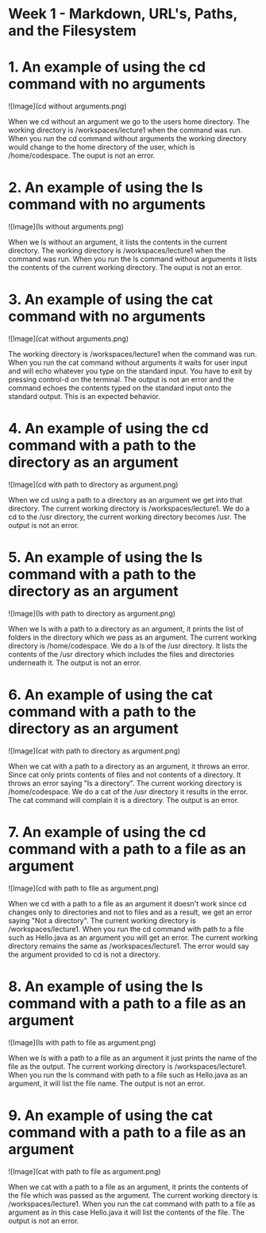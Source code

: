 # Week 1 - Markdown, URL's, Paths, and the Filesystem

# **1. An example of using the cd command with no arguments**

![Image](cd without arguments.png)

When we cd without an argument we go to the users home directory. The working directory is /workspaces/lecture1 when the command was run. When you run the cd command without arguments the working directory would change to the home directory of the user, which is /home/codespace. The ouput is not an error.

# **2. An example of using the ls command with no arguments**

![Image](ls without arguments.png)

When we ls without an argument, it lists the contents in the current directory. The working directory is /workspaces/lecture1 when the command was run. When you run the ls command without arguments it lists the contents of the current working directory. The ouput is not an error.

# **3. An example of using the cat command with no arguments**

![Image](cat without arguments.png)

The working directory is /workspaces/lecture1 when the command was run. When you run the cat command without arguments it waits for user input and will echo whatever you type on the standard input. You have to exit by pressing control-d on the terminal. The output is not an error and the command echoes the contents typed on the standard input onto the standard output. This is an expected behavior. 

# **4. An example of using the cd command with a path to the directory as an argument**

![Image](cd with path to directory as argument.png)

When we cd using a path to a directory as an argument we get into that directory. The current working directory is /workspaces/lecture1. We do a cd to the /usr directory, the current working directory becomes /usr. The output is not an error.

# **5. An example of using the ls command with a path to the directory as an argument**

![Image](ls with path to directory as argument.png)

When we ls with a path to a directory as an argument, it prints the list of folders in the directory which we pass as an argument. The current working directory is /home/codespace. We do a ls of the /usr directory. It lists the contents of the /usr directory which includes the files and directories underneath it. The output is not an error.

# **6. An example of using the cat command with a path to the directory as an argument**

![Image](cat with path to directory as argument.png)

When we cat with a path to a directory as an argument, it throws an error. Since cat only prints contents of files and not contents of a directory. It throws an error saying "Is a directory". The current working directory is /home/codespace. We do a cat of the /usr directory it results in the error. The cat command will complain it is a directory. The output is an error.

# **7. An example of using the cd command with a path to a file as an argument**

![Image](cd with path to file as argument.png)

When we cd with a path to a file as an argument it doesn't work since cd changes only to directories and not to files and as a result, we get an error saying "Not a directory". The current working directory is /workspaces/lecture1. When you run the cd command with path to a file such as Hello.java as an argument you will get an error. The current working directory remains the same as /workspaces/lecture1. The error would say the argument provided to cd is not a directory.

# **8. An example of using the ls command with a path to a file as an argument**

![Image](ls with path to file as argument.png)

When we ls with a path to a file as an argument it just prints the name of the file as the output. The current working directory is /workspaces/lecture1. When you run the ls command with path to a file such as Hello.java as an argument, it will list the file name. The output is not an error.

# **9. An example of using the cat command with a path to a file as an argument**

![Image](cat with path to file as argument.png)

When we cat with a path to a file as an argument, it prints the contents of the file which was passed as the argument. The current working directory is /workspaces/lecture1. When you run the cat command with path to a file as argument as in this case Hello.java it will list the contents of the file. The output is not an error.
